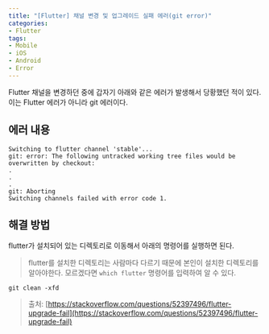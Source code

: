 ```yaml
---
title: "[Flutter] 채널 변경 및 업그레이드 실패 에러(git error)"
categories:
- Flutter
tags:
- Mobile
- iOS
- Android
- Error
---
```


Flutter 채널을 변경하던 중에 갑자기 아래와 같은 에러가 발생해서 당황했던 적이 있다. 이는 Flutter 에러가 아니라 git 에러이다. 

## 에러 내용

``` console
Switching to flutter channel 'stable'...
git: error: The following untracked working tree files would be overwritten by checkout:
.
.
.
git: Aborting
Switching channels failed with error code 1.
```

## 해결 방법

flutter가 설치되어 있는 디렉토리로 이동해서 아래의 명령어를 실행하면 된다.

> flutter를 설치한 디렉토리는 사람마다 다르기 때문에 본인이 설치한 디렉토리를 알아야한다. 모르겠다면 `which flutter` 명령어를 입력하여 알 수 있다.

``` console
git clean -xfd
```

> 출처: [https://stackoverflow.com/questions/52397496/flutter-upgrade-fail](https://stackoverflow.com/questions/52397496/flutter-upgrade-fail)
